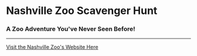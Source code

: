 # **Nashville Zoo Scavenger Hunt**

### A Zoo Adventure You've Never Seen Before!

_____

[Visit the Nashville Zoo's Website Here](https://www.nashvillezoo.org/) 

 
